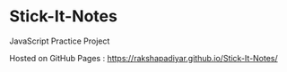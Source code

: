 # Stick-It-Notes
JavaScript Practice Project

Hosted on GitHub Pages : https://rakshapadiyar.github.io/Stick-It-Notes/
